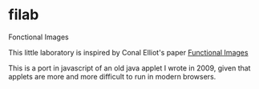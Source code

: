 # filab
Fonctional Images

This little laboratory is inspired by Conal Elliot's paper
[Functional Images](http://conal.net/papers/functional-images/)

This is a port in javascript of an old java applet I wrote in 2009, given
that applets are more and more difficult to run in modern browsers.


